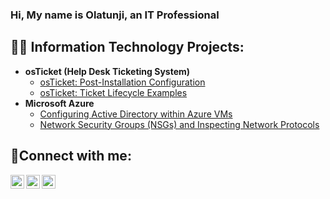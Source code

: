 ### Hi, My name is Olatunji, an IT Professional

<h2>👨‍💻 Information Technology Projects:</h2>

- <b>osTicket (Help Desk Ticketing System)</b>
  - [osTicket: Post-Installation Configuration](https://github.com/lamoria2016/post-install-config)
  - [osTicket: Ticket Lifecycle Examples](https://github.com/lamoria2016/ticket-lifecycle)
- <b>Microsoft Azure</b>
  - [Configuring Active Directory within Azure VMs](https://github.com/lamoria2016/configure-ad)
  - [Network Security Groups (NSGs) and Inspecting Network Protocols](https://github.com/lamoria2016/azure-network-protocols)

<h2>🤳Connect with me:</h2>

[<img align="left" alt="Josh | Twitter" width="22px" src="https://cdn.jsdelivr.net/npm/simple-icons@v3/icons/twitter.svg" />][twitter]
[<img align="left" alt="Josh | LinkedIn" width="22px" src="https://cdn.jsdelivr.net/npm/simple-icons@v3/icons/linkedin.svg" />][linkedin]
[<img align="left" alt="Josh | Instagram" width="22px" src="https://cdn.jsdelivr.net/npm/simple-icons@v3/icons/instagram.svg" />][instagram]

[twitter]: https://twitter.com/Josh
[instagram]: https://www.instagram.com/Josh
[linkedin]: https://linkedin.com/in/Josh

